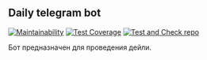## Daily telegram bot

[![Maintainability](https://api.codeclimate.com/v1/badges/a7df14ed9ad8ed8ea3c0/maintainability)](https://codeclimate.com/github/asidowner/dailybot-mini-app/maintainability)
[![Test Coverage](https://api.codeclimate.com/v1/badges/a7df14ed9ad8ed8ea3c0/test_coverage)](https://codeclimate.com/github/asidowner/dailybot-mini-app/test_coverage)
[![Test and Check repo](https://github.com/asidowner/dailybot-mini-app/actions/workflows/check.yml/badge.svg)](https://github.com/asidowner/dailybot-mini-app/actions/workflows/check.yml)

Бот предназначен для проведения дейли.
